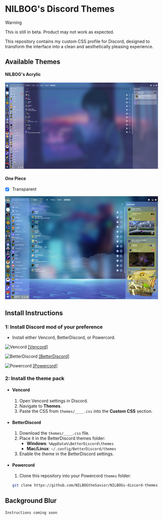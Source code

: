# NILBOG's Discord Themes

> [!WARNING]  
> This is still in beta. Product may not work as expected.

This repository contains my custom CSS profile for Discord, designed to transform the interface into a clean and aesthetically pleasing experience.

## Available Themes

#### NILBOG's Acrylic
![NILBOG's Acrylic](img/nilbogs-acrylic.png)

#### One Piece
- [x] Transparent

![One Piece](img/one-piece.png)

## Install Instructions

### 1: Install Discord mod of your preference

- Install either Vencord, BetterDiscord, or Powercord.

<img src="https://vencord.dev/assets/logo-nav-oneko-padding.png" alt="Vencord" height="25"/>   [[Vencord]](https://vencord.dev/)

<img src="https://betterdiscord.app/resources/branding/logo_small.svg" alt="BetterDiscord" height="25"/>   [[BetterDiscord]](https://betterdiscord.app/)

<img src="https://avatars.githubusercontent.com/u/46755359?s=48&v=4" alt="Powercord" height="25"/>   [[Powercord]](https://betterdiscord.app/)

### 2: Install the theme pack

- #### Vencord
   1. Open Vencord settings in Discord.
   2. Navigate to **Themes**.
   3. Paste the CSS from `themes/____.css` into the **Custom CSS** section.

- #### BetterDiscord
   1. Download the `themes/____.css` file.
   2. Place it in the BetterDiscord themes folder:
      - **Windows**: `%AppData%\BetterDiscord\themes`
      - **Mac/Linux**: `~/.config/BetterDiscord/themes`
   3. Enable the theme in the BetterDiscord settings.

- #### Powercord
   1. Clone this repository into your Powercord `themes` folder:
   ```bash
   git clone https://github.com/NILBOGtheSavior/NILBOGs-discord-themes.git ~/.powercord/themes/custom-css

## Background Blur

```Instructions coming soon```

